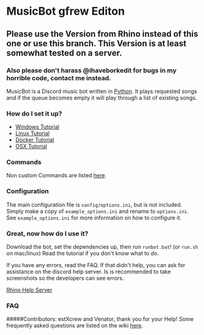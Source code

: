 # MusicBot gfrew Editon

## Please use the Version from Rhino instead of this one or use this branch. This Version is at least somewhat tested on a server.

### Also please don't harass @ihaveborkedit for bugs in my horrible code, contact me instead.

MusicBot is a Discord music bot written in [Python](https://www.python.org "Python homepage"). It plays requested songs and if the queue becomes empty it will play through a list of existing songs.

### How do I set it up?

- [Windows Tutorial](https://github.com/SexualRhinoceros/MusicBot/wiki/Installation-guide-for-Windows-7-and-up "Windows instructions")
- [Linux Tutorial](https://github.com/SexualRhinoceros/MusicBot/wiki/Installation-guide-for-Ubuntu-14.04-and-other-versions "Linux instructions")
- [Docker Tutorial](https://github.com/SexualRhinoceros/MusicBot/wiki/Installation-guide-for-Docker)
- [OSX Tutorial](https://github.com/SexualRhinoceros/MusicBot/wiki/Installation-guide-for-OSX)

### Commands

Non custom Commands are listed [here](https://github.com/SexualRhinoceros/MusicBot/wiki/Commands-list "Commands list").

### Configuration

The main configuration file is `config/options.ini`, but is not included.  Simply make a copy of `example_options.ini` and rename to `options.ini`.  See `example_options.ini` for more information on how to configure it.

### Great, now how do I use it?
Download the bot, set the dependencies up, then run `runbot.bat`! (or `run.sh` on mac/linux)  Read the tutorial if you don't know what to do.

If you have any errors, read the FAQ. If that didn't help, you can ask for assistance on the discord help server. Is is recommended to take screenshots so the developers can see errors.

[Rhino Help Server](http://discord.me/rhinohelp "Discord link")

### FAQ
#####Contributors: estXcrew and Venator, thank you for your Help!
Some frequently asked questions are listed on the wiki [here](https://github.com/SexualRhinoceros/MusicBot/wiki/FAQ "Wiki").
